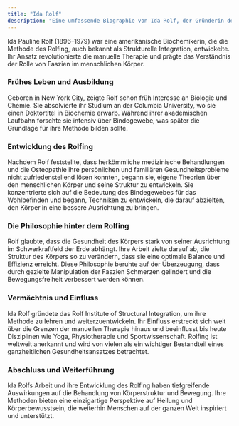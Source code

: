 ```yaml
---
title: "Ida Rolf"
description: "Eine umfassende Biographie von Ida Rolf, der Gründerin der Rolfing-Methode."
---
```


Ida Pauline Rolf (1896–1979) war eine amerikanische Biochemikerin, die die Methode des Rolfing, auch bekannt als Strukturelle Integration, entwickelte. Ihr Ansatz revolutionierte die manuelle Therapie und prägte das Verständnis der Rolle von Faszien im menschlichen Körper.

### Frühes Leben und Ausbildung
Geboren in New York City, zeigte Rolf schon früh Interesse an Biologie und Chemie. Sie absolvierte ihr Studium an der Columbia University, wo sie einen Doktortitel in Biochemie erwarb. Während ihrer akademischen Laufbahn forschte sie intensiv über Bindegewebe, was später die Grundlage für ihre Methode bilden sollte.

### Entwicklung des Rolfing
Nachdem Rolf feststellte, dass herkömmliche medizinische Behandlungen und die Osteopathie ihre persönlichen und familiären Gesundheitsprobleme nicht zufriedenstellend lösen konnten, begann sie, eigene Theorien über den menschlichen Körper und seine Struktur zu entwickeln. Sie konzentrierte sich auf die Bedeutung des Bindegewebes für das Wohlbefinden und begann, Techniken zu entwickeln, die darauf abzielten, den Körper in eine bessere Ausrichtung zu bringen.

### Die Philosophie hinter dem Rolfing
Rolf glaubte, dass die Gesundheit des Körpers stark von seiner Ausrichtung im Schwerkraftfeld der Erde abhängt. Ihre Arbeit zielte darauf ab, die Struktur des Körpers so zu verändern, dass sie eine optimale Balance und Effizienz erreicht. Diese Philosophie beruhte auf der Überzeugung, dass durch gezielte Manipulation der Faszien Schmerzen gelindert und die Bewegungsfreiheit verbessert werden können.

### Vermächtnis und Einfluss
Ida Rolf gründete das Rolf Institute of Structural Integration, um ihre Methode zu lehren und weiterzuentwickeln. Ihr Einfluss erstreckt sich weit über die Grenzen der manuellen Therapie hinaus und beeinflusst bis heute Disziplinen wie Yoga, Physiotherapie und Sportwissenschaft. Rolfing ist weltweit anerkannt und wird von vielen als ein wichtiger Bestandteil eines ganzheitlichen Gesundheitsansatzes betrachtet.

### Abschluss und Weiterführung
Ida Rolfs Arbeit und ihre Entwicklung des Rolfing haben tiefgreifende Auswirkungen auf die Behandlung von Körperstruktur und Bewegung. Ihre Methoden bieten eine einzigartige Perspektive auf Heilung und Körperbewusstsein, die weiterhin Menschen auf der ganzen Welt inspiriert und unterstützt.
